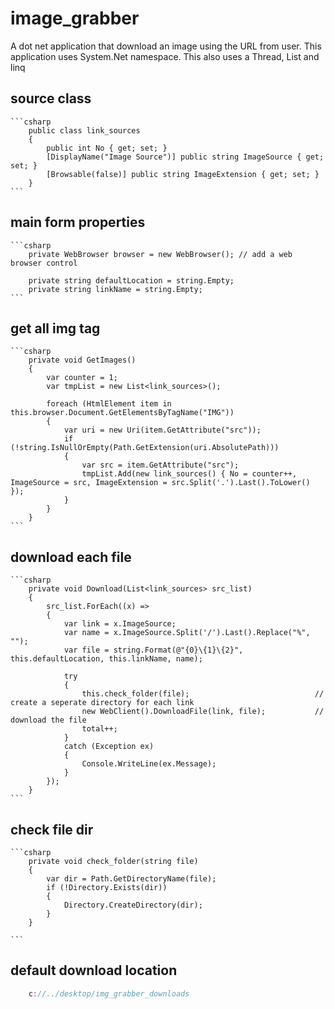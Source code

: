 # image_grabber
A dot net application that download an image using the URL from user. This application uses System.Net namespace.
This also uses a Thread, List<T> and linq

## source class 
	```csharp
		public class link_sources
		{
			public int No { get; set; }
			[DisplayName("Image Source")] public string ImageSource { get; set; }
			[Browsable(false)] public string ImageExtension { get; set; }
		}
	```
## main form properties
	```csharp
		private WebBrowser browser = new WebBrowser(); // add a web browser control

		private string defaultLocation = string.Empty;
		private string linkName = string.Empty;
	```

## get all img tag
	```csharp
		private void GetImages()
		{
			var counter = 1;
			var tmpList = new List<link_sources>();

			foreach (HtmlElement item in this.browser.Document.GetElementsByTagName("IMG"))
			{
				var uri = new Uri(item.GetAttribute("src"));
				if (!string.IsNullOrEmpty(Path.GetExtension(uri.AbsolutePath)))
				{
					var src = item.GetAttribute("src");
					tmpList.Add(new link_sources() { No = counter++, ImageSource = src, ImageExtension = src.Split('.').Last().ToLower() });
				}
			}
		}
	```

## download each file
	```csharp
		private void Download(List<link_sources> src_list)
		{
			src_list.ForEach((x) =>
			{
				var link = x.ImageSource;
				var name = x.ImageSource.Split('/').Last().Replace("%", "");
				var file = string.Format(@"{0}\{1}\{2}", this.defaultLocation, this.linkName, name);

				try
				{
					this.check_folder(file);                            // create a seperate directory for each link
					new WebClient().DownloadFile(link, file);           // download the file
					total++;
				}
				catch (Exception ex)
				{
					Console.WriteLine(ex.Message);
				}
			});
		}
	```

## check file dir
	```csharp
		private void check_folder(string file)
		{
			var dir = Path.GetDirectoryName(file);
			if (!Directory.Exists(dir))
			{
				Directory.CreateDirectory(dir);
			}
		}

	```
## default download location 
```csharp
	c://../desktop/img_grabber_downloads
```

